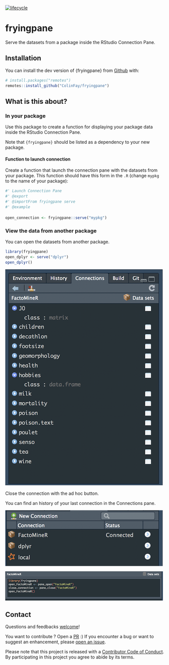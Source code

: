 
<!-- README.md is generated from README.Rmd. Please edit that file -->

[![lifecycle](https://img.shields.io/badge/lifecycle-experimental-orange.svg)](https://www.tidyverse.org/lifecycle/#experimental)

# fryingpane

Serve the datasets from a package inside the RStudio Connection Pane.

## Installation

You can install the dev version of {fryingpane} from
[Github](https://github.com/ColinFay/fryingpane) with:

``` r
# install.packages("remotes")
remotes::install_github("ColinFay/fryingpane")
```

## What is this about?

### In your package

Use this package to create a function for displaying your package data
inside the RStudio Connection Pane.

Note that `{fryingpane}` should be listed as a dependency to your new
package.

#### Function to launch connection

Create a function that launch the connection pane with the datasets from
your package. This function should have this form in the `.R` (change
`mypkg` to the name of your package):

``` r
#' Launch Connection Pane
#' @export
#' @importFrom fryingpane serve
#' @example 

open_connection <- fryingpane::serve("mypkg")
```

### View the data from another package

You can open the datasets from another package.

``` r
library(fryingpane)
open_dplyr <- serve("dplyr")
open_dplyr()
```

![](readme_fig/pane.png)

Close the connection with the ad hoc button.

You can find an history of your last connection in the Connections pane.

![](readme_fig/hist.png)

![](readme_fig/hist2.png)

## Contact

Questions and feedbacks [welcome](mailto:contact@colinfay.me)\!

You want to contribute ? Open a
[PR](https://github.com/ColinFay/fryingpane/pulls) :) If you encounter a
bug or want to suggest an enhancement, please [open an
issue](https://github.com/ColinFay/fryingpane/issues).

Please note that this project is released with a [Contributor Code of
Conduct](CONDUCT.md). By participating in this project you agree to
abide by its terms.
